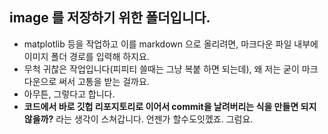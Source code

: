 ## image 를 저장하기 위한 폴더입니다. 

- matplotlib 등을 작업하고 이를 markdown 으로 올리려면, 마크다운 파일 내부에 이미지 폴더 경로를 입력해 하지요. 
- 무척 귀찮은 작업입니다(피피티 쓸때는 그냥 복붙 하면 되는데), 왜 저는 굳이 마크다운으로 써서 고통을 받는 걸까요. 
- 아무튼, 그렇다고 합니다. 
- **코드에서 바로 깃헙 리포지토리로 이어서 commit을 날려버리는 식을 만들면 되지 않을까?** 라는 생각이 스쳐갑니다. 언젠가 할수도잇껬죠. 그럼요. 
